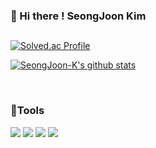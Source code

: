 
### :seedling: Hi there ! SeongJoon Kim 

## 

[![Solved.ac Profile](http://mazassumnida.wtf/api/v2/generate_badge?boj=jobcho6320)](https://solved.ac/jobcho6320/)

[![SeongJoon-K's github stats](https://github-readme-stats.vercel.app/api/top-langs/?username=SeongJoon-K&show_icons=true&hide_border=true&title_color=004386&icon_color=004386&layout=compact)](https://github.com/SeongJoon-K)

<br>

###  :hammer:Tools
<p align = "left">
<img src="https://img.shields.io/badge/HTML5-E34F26?style=flat-square&logo=HTML5&logoColor=white" />
<img src="https://img.shields.io/badge/CSS3-1572B6?style=flat-square&logo=CSS3&logoColor=white" />
<img src="https://img.shields.io/badge/JavaScript-F7DF1E?style=flat-square&logo=JavaScript&logoColor=white" />
<img src="https://img.shields.io/badge/JAVA-007396?style=flat-square&logo=JAVA&logoColor=white" />


<!--
**SeongJoon-K/SeongJoon-K** is a ✨ _special_ ✨ repository because its `README.md` (this file) appears on your GitHub profile.

Here are some ideas to get you started:

- 🔭 I’m currently working on ...
- 🌱 I’m currently learning ...
- 👯 I’m looking to collaborate on ...
- 🤔 I’m looking for help with ...
- 💬 Ask me about ...
- 📫 How to reach me: ...
- 😄 Pronouns: ...
- ⚡ Fun fact: ...
-->
